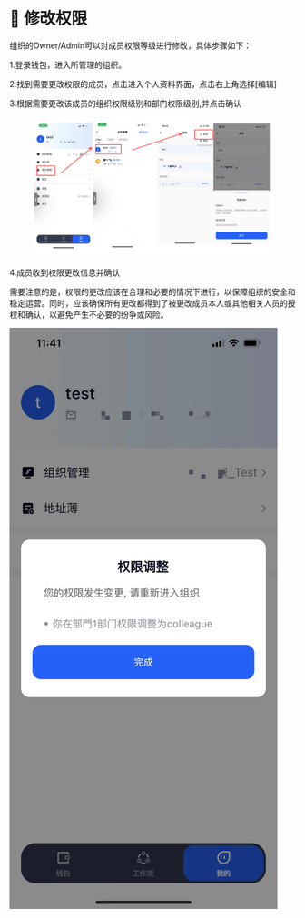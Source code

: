 # 🚆 修改权限

组织的Owner/Admin可以对成员权限等级进行修改，具体步骤如下：

1.登录钱包，进入所管理的组织。

2.找到需要更改权限的成员，点击进入个人资料界面，点击右上角选择\[编辑]

3.根据需要更改该成员的组织权限级别和部门权限级别,并点击确认

<figure><img src="../images/assets/image (76).png" alt=""/><figcaption></figcaption></figure>

4.成员收到权限更改信息并确认

需要注意的是，权限的更改应该在合理和必要的情况下进行，以保障组织的安全和稳定运营。同时，应该确保所有更改都得到了被更改成员本人或其他相关人员的授权和确认，以避免产生不必要的纷争或风险。

![](<../images/assets/f218ba69efbdb997177d87dadcfee24 (1).jpg>)
